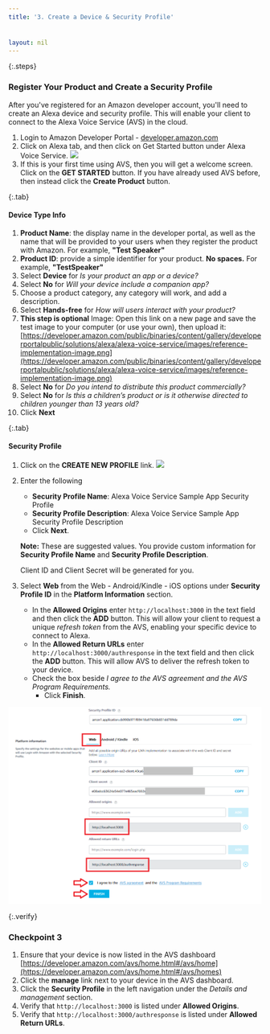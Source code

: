 ```yaml
---
title: '3. Create a Device & Security Profile'


layout: nil
---
```


{:.steps}
### Register Your Product and Create a Security Profile

After you've registered for an Amazon developer account, you'll need to create an Alexa device and security profile. This will enable your client to connect to the Alexa Voice Service (AVS) in the cloud.

1. Login to Amazon Developer Portal - [developer.amazon.com](https://developer.amazon.com/login.html)
2. Click on Alexa tab, and then click on Get Started button under Alexa Voice Service.
   ![](assets/avs-navigation-new.png)
3. If this is your first time using AVS, then you will get a welcome screen. Click on the **GET STARTED** button. If you have already used AVS before, then instead click the **Create Product** button.

{:.tab}
#### Device Type Info

1. **Product Name**: the display name in the developer portal, as well as the name that will be provided to your users when they register the product with Amazon.  For example, **"Test Speaker"**
2. **Product ID**: provide a simple identifier for your product. **No spaces.**  For example, **"TestSpeaker"**
3. Select **Device** for *Is your product an app or a device?*
4. Select **No** for *Will your device include a companion app?*
5. Choose a product category, any category will work, and add a description.
6. Select **Hands-free** for *How will users interact with your product?*
7. **This step is optional** Image: Open this link on a new page and save the test image to your computer (or use your own), then upload it:   [https://developer.amazon.com/public/binaries/content/gallery/developerportalpublic/solutions/alexa/alexa-voice-service/images/reference-implementation-image.png](https://developer.amazon.com/public/binaries/content/gallery/developerportalpublic/solutions/alexa/alexa-voice-service/images/reference-implementation-image.png)
8. Select **No** for *Do you intend to distribute this product commercially?*
9. Select **No** for *Is this a children’s product or is it otherwise directed to children younger than 13 years old?*
10. Click **Next**

{:.tab}
#### Security Profile

1. Click on the **CREATE NEW PROFILE** link.
	 ![](assets/avs-create-new-security-profile.png)

2. Enter the following   
	 - **Security Profile Name**: Alexa Voice Service Sample App Security Profile
	 - **Security Profile Description**: Alexa Voice Service Sample App Security Profile Description
	 - Click **Next**.  

   **Note:** These are suggested values. You provide custom information for **Security Profile Name** and **Security Profile Description**.

	 Client ID and Client Secret will be generated for you.

3. Select **Web** from the Web - Android/Kindle - iOS options under **Security Profile ID** in the **Platform Information** section.

   - In the **Allowed Origins** enter `http://localhost:3000` in the text field and then click the **ADD** button.  This will allow your client to request a unique *refresh token* from the AVS, enabling your specific device to connect to Alexa.
   - In the **Allowed Return URLs** enter `http://localhost:3000/authresponse` in the text field and then click the **ADD** button.  This will allow AVS to deliver the refresh token to your device.
   - Check the box beside *I agree to the AVS agreement and the AVS Program Requirements.*
	 - Click **Finish**.

![ProfileInfo2](/assets/Profile.png)   

{:.verify}
### Checkpoint 3
1. Ensure that your device is now listed in the AVS dashboard [https://developer.amazon.com/avs/home.html#/avs/home](https://developer.amazon.com/avs/home.html#/avs/homes)
2. Click the **manage** link next to your device in the AVS dashboard.
3. Click the **Security Profile** in the left navigation under the *Details and management* section.
4. Verify that `http://localhost:3000` is listed under **Allowed Origins**.
5. Verify that `http://localhost:3000/authresponse` is listed under **Allowed Return URLs**.
